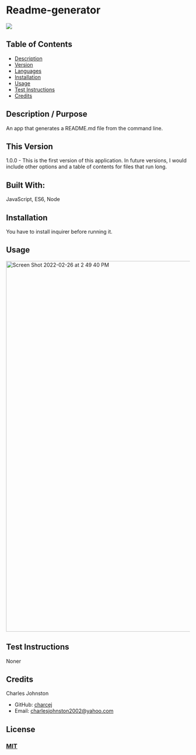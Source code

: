 
# Readme-generator
<a href="https://img.shields.io/badge/License-M-brightgreen"><img src="https://img.shields.io/badge/License-M-brightgreen"></a>

## Table of Contents
- [Description](#description)
- [Version](#version)
- [Languages](#languages)
- [Installation](#install)
- [Usage](#usage)
- [Test Instructions](#test-instructions)
- [Credits](#contribute)

## Description / Purpose
An app that generates a README.md file from the command line.
## This Version
1.0.0 - This is the first version of this application. In future versions, I would include other options and a table of contents for files that run long.
## Built With:
 JavaScript, ES6, Node
## Installation
You have to install inquirer before running it.
## Usage
<img width="1015" alt="Screen Shot 2022-02-26 at 2 49 40 PM" src="https://user-images.githubusercontent.com/94859458/155857114-ab5e0a56-b7dd-47f3-80ac-78ec4421ae28.png">

## Test Instructions
Noner

## Credits
Charles Johnston
* GitHub: [charcej](https://github.com/charcej)
* Email: 
[charlesjohnston2002@yahoo.com](mailto:charlesjohnston2002@yahoo.com)
## License
### [MIT](https://opensource.org/licenses/MIT)
  